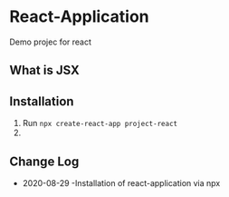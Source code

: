 # React-Application
Demo projec for react

## What is JSX


## Installation

  1. Run `npx create-react-app project-react`
  2.

## Change Log

- 2020-08-29
  -Installation of react-application via npx